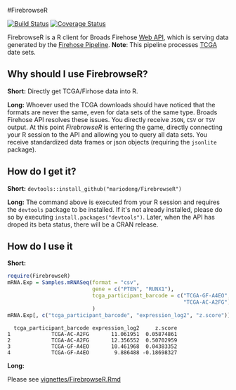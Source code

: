 #FirebrowseR

[![Build Status](https://travis-ci.org/mariodeng/FirebrowseR.svg?branch=master)](https://travis-ci.org/mariodeng/FirebrowseR)
[![Coverage Status](https://codecov.io/github/mariodeng/FirebrowseR/coverage.svg?branch=swagger)](https://codecov.io/github/mariodeng/FirebrowseR?branch=swagger)


FirebrowseR is a R client for Broads Firehose [Web API](http://firebrowse.org/api-docs/), which is serving data generated by the [Firehose Pipeline](http://firebrowse.org/). __Note__: This pipeline processes [TCGA](https://tcga-data.nci.nih.gov/tcga/) date sets.

## Why should I use FirebrowseR?
__Short:__ Directly get TCGA/Firhose data into R.

__Long:__ Whoever used the TCGA downloads should have noticed that the formats are never the same, even for data sets of the same type. Broads Firehose API resolves these issues. You directly receive `JSON`, `CSV` or `TSV` output. At this point _FirebrowseR_ is entering the game, directly connecting your R session to the API and allowing you to query all data sets. You receive standardized data frames or json objects (requiring the `jsonlite` package).

## How do I get it?
__Short:__ `devtools::install_github("mariodeng/FirebrowseR")` 

__Long:__ The command above is executed from your R session and requires the `devtools` package to be installed. If it's not already installed, please do so by executing `install.packages("devtools")`. Later, when the API has droped its beta status, there will be a CRAN release.

## How do I use it
__Short:__

```r
require(FirebrowseR)
mRNA.Exp = Samples.mRNASeq(format = "csv",
                           gene = c("PTEN", "RUNX1"),
                           tcga_participant_barcode = c("TCGA-GF-A4EO",
                                                        "TCGA-AC-A2FG")
                           )
mRNA.Exp[, c("tcga_participant_barcode", "expression_log2", "z.score")]
```

```
  tcga_participant_barcode expression_log2     z.score
1             TCGA-AC-A2FG       11.061951  0.05874861
2             TCGA-AC-A2FG       12.356552  0.50702959
3             TCGA-GF-A4EO       10.461968  0.04383352
4             TCGA-GF-A4EO        9.886488 -0.18698327
```
__Long:__

Please see [vignettes/FirebrowseR.Rmd](https://github.com/mariodeng/FirebrowseR/blob/master/vignettes/FirebrowseR.Rmd)
